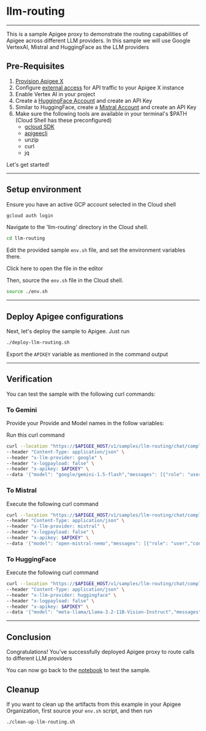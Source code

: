 # llm-routing

---

This is a sample Apigee proxy to demonstrate the routing capabilities of Apigee across different LLM providers. In this sample we will use Google VertexAI, Mistral and HuggingFace as the LLM providers

## Pre-Requisites

1. [Provision Apigee X](https://cloud.google.com/apigee/docs/api-platform/get-started/provisioning-intro)
2. Configure [external access](https://cloud.google.com/apigee/docs/api-platform/get-started/configure-routing#external-access) for API traffic to your Apigee X instance
3. Enable Vertex AI in your project
4. Create a [HuggingFace Account](https://huggingface.co/) and create an API Key
5. Similar to HuggingFace, create a [Mistral Account](https://console.mistral.ai/) and create an API Key
6. Make sure the following tools are available in your terminal's $PATH (Cloud Shell has these preconfigured)
    - [gcloud SDK](https://cloud.google.com/sdk/docs/install)
    - [apigeecli](https://github.com/apigee/apigeecli)
    - unzip
    - curl
    - jq

Let's get started!

---

## Setup environment

Ensure you have an active GCP account selected in the Cloud shell

```sh
gcloud auth login
```

Navigate to the 'llm-routing' directory in the Cloud shell.

```sh
cd llm-routing
```

Edit the provided sample `env.sh` file, and set the environment variables there.

Click <walkthrough-editor-open-file filePath="llm-routing/env.sh">here</walkthrough-editor-open-file> to open the file in the editor

Then, source the `env.sh` file in the Cloud shell.

```sh
source ./env.sh
```

---

## Deploy Apigee configurations

Next, let's deploy the sample to Apigee. Just run

```bash
./deploy-llm-routing.sh
```

Export the `APIKEY` variable as mentioned in the command output

---

## Verification

You can test the sample with the following curl commands:

### To Gemini

Provide your Provide and Model names in the follow variables:

Run this curl command

```sh
curl --location "https://$APIGEE_HOST/v1/samples/llm-routing/chat/completions" \
--header "Content-Type: application/json" \
--header "x-llm-provider: google" \
--header "x-logpayload: false" \
--header "x-apikey: $APIKEY" \
--data '{"model": "google/gemini-1.5-flash","messages": [{"role": "user","content": [{"type": "image_url","image_url": {"url": "gs://generativeai-downloads/images/character.jpg"}},{"type": "text","text": "Describe this image in one sentence."}]}],"max_tokens": 250,"stream": false}'
```

### To Mistral

Execute the following curl command

```sh
curl --location "https://$APIGEE_HOST/v1/samples/llm-routing/chat/completions" \
--header "Content-Type: application/json" \
--header "x-llm-provider: mistral" \
--header "x-logpayload: false" \
--header "x-apikey: $APIKEY" \
--data '{"model": "open-mistral-nemo","messages": [{"role": "user","content": [{"type": "text","text": "Suggest few names for a flower shop"}]}],"max_tokens": 250,"stream": false}'
```

### To HuggingFace

Execute the following curl command

```sh
curl --location "https://$APIGEE_HOST/v1/samples/llm-routing/chat/completions" \
--header "Content-Type: application/json" \
--header "x-llm-provider: huggingface" \
--header "x-logpayload: false" \
--header "x-apikey: $APIKEY" \
--data '{"model": "meta-llama/Llama-3.2-11B-Vision-Instruct","messages": [{"role": "user","content": [{"type": "text","text": "Suggest few names for a flower shop"}]}],"max_tokens": 250,"stream": false}'
```

---

## Conclusion

<walkthrough-conclusion-trophy></walkthrough-conclusion-trophy>

Congratulations! You've successfully deployed Apigee proxy to route calls to different LLM providers

You can now go back to the [notebook](https://github.com/GoogleCloudPlatform/apigee-samples/blob/main/llm-routing/llm_routing_v1.ipynb) to test the sample.

<walkthrough-inline-feedback></walkthrough-inline-feedback>

## Cleanup

If you want to clean up the artifacts from this example in your Apigee Organization, first source your `env.sh` script, and then run

```bash
./clean-up-llm-routing.sh
```
